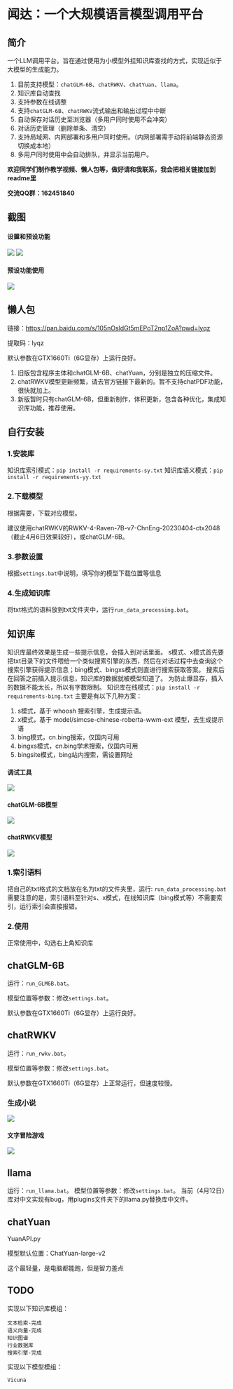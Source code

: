 # 闻达：一个大规模语言模型调用平台
## 简介
一个LLM调用平台。旨在通过使用为小模型外挂知识库查找的方式，实现近似于大模型的生成能力。
1. 目前支持模型：`chatGLM-6B`、`chatRWKV`、`chatYuan`、`llama`。
2. 知识库自动查找
3. 支持参数在线调整
4. 支持`chatGLM-6B`、`chatRWKV`流式输出和输出过程中中断
5. 自动保存对话历史至浏览器（多用户同时使用不会冲突）
6. 对话历史管理（删除单条、清空）
7. 支持局域网、内网部署和多用户同时使用。（内网部署需手动将前端静态资源切换成本地）
8. 多用户同时使用中会自动排队，并显示当前用户。

**欢迎同学们制作教学视频、懒人包等，做好请和我联系，我会把相关链接加到readme里**

**交流QQ群：162451840**
##  截图
#### 设置和预设功能
![](imgs/setting.png)
![](imgs/setting2.png)
#### 预设功能使用
![](imgs/func.png)

## 懒人包
链接：https://pan.baidu.com/s/105nOsldGt5mEPoT2np1ZoA?pwd=lyqz 

提取码：lyqz

默认参数在GTX1660Ti（6G显存）上运行良好。
1. 旧版包含程序主体和chatGLM-6B、chatYuan，分别是独立的压缩文件。
2. chatRWKV模型更新频繁，请去官方链接下最新的。暂不支持chatPDF功能，很快就加上。
3. 新版暂时只有chatGLM-6B，但重新制作，体积更新，包含各种优化，集成知识库功能，推荐使用。
## 自行安装
### 1.安装库
知识库索引模式：```pip install -r requirements-sy.txt```
知识库语义模式：```pip install -r requirements-yy.txt```

### 2.下载模型
根据需要，下载对应模型。

建议使用chatRWKV的RWKV-4-Raven-7B-v7-ChnEng-20230404-ctx2048（截止4月6日效果较好），或chatGLM-6B。

### 3.参数设置
根据`settings.bat`中说明，填写你的模型下载位置等信息
### 4.生成知识库
将txt格式的语料放到txt文件夹中，运行`run_data_processing.bat`。
## 知识库
知识库最终效果是生成一些提示信息，会插入到对话里面。
s模式、x模式首先要把txt目录下的文件喂给一个类似搜索引擎的东西，然后在对话过程中去查询这个搜索引擎获得提示信息；bing模式、bingxs模式则直进行搜索获取答案。
搜索后在回答之前插入提示信息，知识库的数据就被模型知道了。
为防止爆显存，插入的数据不能太长，所以有字数限制。
知识库在线模式：```pip install -r requirements-bing.txt```
主要是有以下几种方案：
1.    s模式，基于 whoosh 搜索引擎，生成提示语。
 2.   x模式，基于 model/simcse-chinese-roberta-wwm-ext 模型，去生成提示语
 3.   bing模式，cn.bing搜索，仅国内可用
 4.   bingxs模式，cn.bing学术搜索，仅国内可用
 5.   bingsite模式，bing站内搜索，需设置网址

####  调试工具
![](imgs/zsk-test.png)
####  chatGLM-6B模型
![](imgs/zsk-glm.png)


#### chatRWKV模型
![](imgs/zsk-rwkv.png)
### 1.索引语料
把自己的txt格式的文档放在名为txt的文件夹里，运行:
```run_data_processing.bat```
需要注意的是，索引语料至针对s、x模式，在线知识库（bing模式等）不需要索引，运行索引会直接报错。
### 2.使用
正常使用中，勾选右上角知识库
## chatGLM-6B
运行：`run_GLM6B.bat`。

模型位置等参数：修改`settings.bat`。

默认参数在GTX1660Ti（6G显存）上运行良好。

## chatRWKV
运行：`run_rwkv.bat`。

模型位置等参数：修改`settings.bat`。

默认参数在GTX1660Ti（6G显存）上正常运行，但速度较慢。

### 生成小说
![](imgs/novel.png)
#### 文字冒险游戏
![](imgs/wzmx.png)
## llama
运行：`run_llama.bat`。
模型位置等参数：修改`settings.bat`。
当前（4月12日）库对中文实现有bug，用plugins文件夹下的llama.py替换库中文件。
## chatYuan
YuanAPI.py

模型默认位置：ChatYuan-large-v2

这个最轻量，是电脑都能跑，但是智力差点
## TODO
实现以下知识库模组：
```
文本检索-完成
语义向量-完成
知识图谱
行业数据库
搜索引擎-完成
```
实现以下模型模组：
```
Vicuna
```
